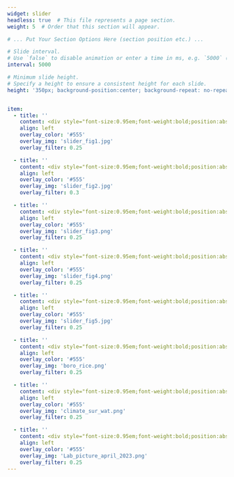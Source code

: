```yaml
---
widget: slider
headless: true  # This file represents a page section.
weight: 5  # Order that this section will appear.

# ... Put Your Section Options Here (section position etc.) ...

# Slide interval.
# Use `false` to disable animation or enter a time in ms, e.g. `5000` (5s).
interval: 5000

# Minimum slide height.
# Specify a height to ensure a consistent height for each slide.
height: '350px; background-position:center; background-repeat: no-repeat; background-size: cover'


item:
  - title: ''
    content: <div style="font-size:0.95em;font-weight:bold;position:absolute;bottom:0">Field work</div>
    align: left
    overlay_color: '#555'
    overlay_img: 'slider_fig1.jpg'
    overlay_filter: 0.25

  - title: ''
    content: <div style="font-size:0.95em;font-weight:bold;position:absolute;bottom:0">Lakes from space work</div>
    align: left
    overlay_color: '#555'
    overlay_img: 'slider_fig2.jpg'
    overlay_filter: 0.3

  - title: ''
    content: <div style="font-size:0.95em;font-weight:bold;position:absolute;bottom:0">Surface water networks</div>
    align: left
    overlay_color: '#555'
    overlay_img: 'slider_fig3.png'
    overlay_filter: 0.25

  - title: ''
    content: <div style="font-size:0.95em;font-weight:bold;position:absolute;bottom:0">Seeing the forest with LiDAR</div>
    align: left
    overlay_color: '#555'
    overlay_img: 'slider_fig4.png'
    overlay_filter: 0.25

  - title: ''
    content: <div style="font-size:0.95em;font-weight:bold;position:absolute;bottom:0">Field work</div>
    align: left
    overlay_color: '#555'
    overlay_img: 'slider_fig5.jpg'
    overlay_filter: 0.25

  - title: ''
    content: <div style="font-size:0.95em;font-weight:bold;position:absolute;bottom:0">In season boro rice mapping with satellite data</div>
    align: left
    overlay_color: '#555'
    overlay_img: 'boro_rice.png'
    overlay_filter: 0.25

  - title: ''
    content: <div style="font-size:0.95em;font-weight:bold;position:absolute;bottom:0">Climate and Anthropogenic Drivers of Surface Water Dynamics</div>
    align: left
    overlay_color: '#555'
    overlay_img: 'climate_sur_wat.png'
    overlay_filter: 0.25

  - title: ''
    content: <div style="font-size:0.95em;font-weight:bold;position:absolute;bottom:0">Lab Photo from April 2023</div>
    align: left
    overlay_color: '#555'
    overlay_img: 'Lab_picture_april_2023.png'
    overlay_filter: 0.25
---
```


